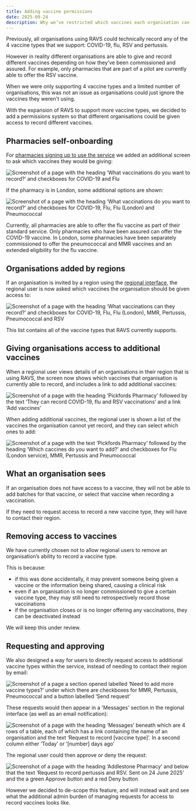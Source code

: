 ```yaml
---
title: Adding vaccine permissions
date: 2025-09-24
description: Why we’ve restricted which vaccines each organisation can record.
---
```


Previously, all organisations using RAVS could technically record any of the 4 vaccine types that we support: COVID-19, flu, RSV and pertussis.

However in reality different organisations are able to give and record different vaccines depending on how they’ve been commissioned and assured. For example, only pharmacies that are part of a pilot are currently able to offer the RSV vaccine.

When we were only supporting 4 vaccine types and a limited number of organisations, this was not an issue as organisations could just ignore the vaccines they weren't using.

With the expansion of RAVS to support more vaccine types, we decided to add a permissions system so that different organisations could be given access to record different vaccines.

## Pharmacies self-onboarding

For [pharmacies signing up to use the service](/record-a-vaccination/2025/08/enabling-pharmacies-to-sign-up/) we added an additional screen to ask which vaccines they would be giving:

![Screenshot of a page with the heading ‘What vaccinations do you want to record?’ and checkboxes for COVID-19 and Flu](what-vaccinations-do-you-want-to-record.png)

If the pharmacy is in London, some additional options are shown:

![Screenshot of a page with the heading ‘What vaccinations do you want to record?’ and checkboxes for COVID-19, Flu, Flu (London) and Pneumococcal](what-vaccinations-do-you-want-to-record-london.png)

Currently, all pharmacies are able to offer the flu vaccine as part of their standard service. Only pharmacies who have been assured can offer the COVID-19 vaccine. In London, some pharmacies have been separately commissioned to offer the pneumococcal and MMR vaccines and an extended eligibility for the flu vaccine.

## Organisations added by regions

If an organisation is invited by a region using the [regional interface](/record-a-vaccination/2024/08/onboarding-organisations-without-spreadsheets/), the regional user is now asked which vaccines the organisation should be given access to:

![Screenshot of a page with the heading ‘What vaccinations can they record?’ and checkboxes for COVID-19, Flu, Flu (London), MMR, Pertussis, Pneumococcal and RSV](which-vaccines-can-they-record.png)

This list contains all of the vaccine types that RAVS currently supports.

## Giving organisations access to additional vaccines

When a regional user views details of an organisations in their region that is using RAVS, the screen now shows which vaccines that organisation is currently able to record, and includes a link to add additional vaccines:

![Screenshot of a page with the heading ‘Pickfords Pharmacy’ followed by the text ‘They can record COVID-19, flu and RSV vaccinations’ and a link ‘Add vaccines’](region-organisation-view.png)

When adding additional vaccines, the regional user is shown a list of the vaccines the organisation cannot yet record, and they can select which ones to add:

![Screenshot of a page with the text ‘Pickfords Pharmacy’ followed by the heading ‘Which caccines do you want to add?’ and checkboxes for Flu (London service), MMR, Pertussis and Pneumococcal](which-vaccines-do-you-want-to-add.png)

## What an organisation sees

If an organisation does not have access to a vaccine, they will not be able to add batches for that vaccine, or select that vaccine when recording a vaccination.

If they need to request access to record a new vaccine type, they will have to contact their region.

## Removing access to vaccines

We have currently chosen not to allow regional users to remove an organisation’s ability to record a vaccine type.

This is because:

* if this was done accidentally, it may prevent someone being given a vaccine or the information being shared, causing a clinical risk
* even if an organisation is no longer commissioned to give a certain vaccine type, they may still need to retrospectively record those vaccinations
* if the organisation closes or is no longer offering any vaccinations, they can be deactivated instead

We will keep this under review.

## Requesting and approving

We also designed a way for users to directly request access to additional vaccine types within the service, instead of needing to contact their region by email:

![Screenshot of a page a section opened labelled ‘Need to add more vaccine types?’ under which there are checkboxes for MMR, Pertussis, Pneumococcal and a button labelled ‘Send request’](request-vaccine.png)

These requests would then appear in a 'Messages' section in the regional interface (as well as an email notification):

![Screenshot of a page with the heading ‘Messages’ beneath which are 4 rows of a table, each of which has a link containing the name of an organisation and the text ‘Request to record [vaccine type]’. In a second column either ‘Today’ or ‘[number] days ago’](messages.png)

The regional user could then approve or deny the request:

![Screenshot of a page with the heading ‘Addlestone Pharmacy’ and below that the text ‘Request to record pertussis and RSV. Sent on 24 June 2025’ and the a green Approve button and a red Deny button](approve-or-deny.png)

However we decided to de-scope this feature, and will instead wait and see what the additional admin burden of managing requests for access to record vaccines looks like.
